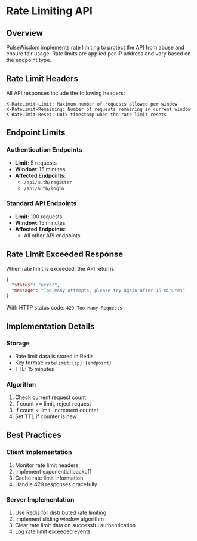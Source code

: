 # Rate Limiting API

## Overview
PulseWisdom implements rate limiting to protect the API from abuse and ensure fair usage. Rate limits are applied per IP address and vary based on the endpoint type.

## Rate Limit Headers

All API responses include the following headers:
```
X-RateLimit-Limit: Maximum number of requests allowed per window
X-RateLimit-Remaining: Number of requests remaining in current window
X-RateLimit-Reset: Unix timestamp when the rate limit resets
```

## Endpoint Limits

### Authentication Endpoints
- **Limit**: 5 requests
- **Window**: 15 minutes
- **Affected Endpoints**:
  - `/api/auth/register`
  - `/api/auth/login`

### Standard API Endpoints
- **Limit**: 100 requests
- **Window**: 15 minutes
- **Affected Endpoints**:
  - All other API endpoints

## Rate Limit Exceeded Response

When rate limit is exceeded, the API returns:
```json
{
  "status": "error",
  "message": "Too many attempts, please try again after 15 minutes"
}
```

With HTTP status code: `429 Too Many Requests`

## Implementation Details

### Storage
- Rate limit data is stored in Redis
- Key format: `ratelimit:{ip}:{endpoint}`
- TTL: 15 minutes

### Algorithm
1. Check current request count
2. If count >= limit, reject request
3. If count < limit, increment counter
4. Set TTL if counter is new

## Best Practices

### Client Implementation
1. Monitor rate limit headers
2. Implement exponential backoff
3. Cache rate limit information
4. Handle 429 responses gracefully

### Server Implementation
1. Use Redis for distributed rate limiting
2. Implement sliding window algorithm
3. Clear rate limit data on successful authentication
4. Log rate limit exceeded events 